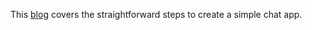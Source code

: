 This <a href="https://yog3sh.hashnode.dev/build-and-dockerize-a-simple-chat-app" target="_blank">blog</a> covers the straightforward steps to create a simple chat app.

